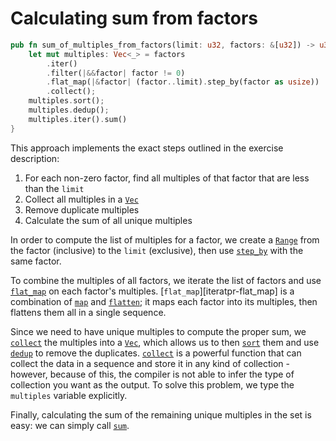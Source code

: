 # Calculating sum from factors

```rust
pub fn sum_of_multiples_from_factors(limit: u32, factors: &[u32]) -> u32 {
    let mut multiples: Vec<_> = factors
        .iter()
        .filter(|&&factor| factor != 0)
        .flat_map(|&factor| (factor..limit).step_by(factor as usize))
        .collect();
    multiples.sort();
    multiples.dedup();
    multiples.iter().sum()
}
```

This approach implements the exact steps outlined in the exercise description:

1. For each non-zero factor, find all multiples of that factor that are less than the `limit`
2. Collect all multiples in a [`Vec`][vec]
3. Remove duplicate multiples
3. Calculate the sum of all unique multiples

In order to compute the list of multiples for a factor, we create a [`Range`][range] from the factor (inclusive) to the `limit` (exclusive), then use [`step_by`][iterator-step_by] with the same factor.

To combine the multiples of all factors, we iterate the list of factors and use [`flat_map`][iterator-flat_map] on each factor's multiples.
[`flat_map`][iteratpr-flat_map] is a combination of [`map`][iterator-map] and [`flatten`][iterator-flatten]; it maps each factor into its multiples, then flattens them all in a single sequence.

Since we need to have unique multiples to compute the proper sum, we [`collect`][iterator-collect] the multiples into a [`Vec`][vec], which allows us to then [`sort`][slice-sort] them and use [`dedup`][vec-dedup] to remove the duplicates.
[`collect`][iterator-collect] is a powerful function that can collect the data in a sequence and store it in any kind of collection - however, because of this, the compiler is not able to infer the type of collection you want as the output.
To solve this problem, we type the `multiples` variable explicitly.

Finally, calculating the sum of the remaining unique multiples in the set is easy: we can simply call [`sum`][iterator-sum].

[vec]: https://doc.rust-lang.org/std/vec/struct.Vec.html
[range]: https://doc.rust-lang.org/std/ops/struct.Range.html
[iterator-step_by]: https://doc.rust-lang.org/std/iter/trait.Iterator.html#method.step_by
[iterator-flat_map]: https://doc.rust-lang.org/std/iter/trait.Iterator.html#method.flat_map
[iterator-map]: https://doc.rust-lang.org/std/iter/trait.Iterator.html#method.map
[iterator-flatten]: https://doc.rust-lang.org/std/iter/trait.Iterator.html#method.flatten
[iterator-collect]: https://doc.rust-lang.org/std/iter/trait.Iterator.html#method.collect
[slice-sort]: https://doc.rust-lang.org/std/primitive.slice.html#method.sort
[vec-dedup]: https://doc.rust-lang.org/std/vec/struct.Vec.html#method.dedup
[iterator-sum]: https://doc.rust-lang.org/std/iter/trait.Iterator.html#method.sum
